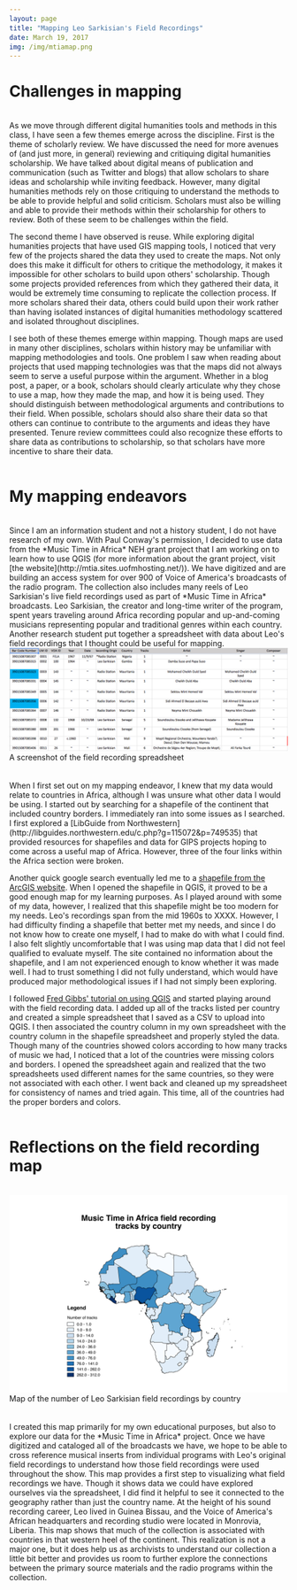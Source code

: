 ```yaml
---
layout: page
title: "Mapping Leo Sarkisian's Field Recordings"
date: March 19, 2017
img: /img/mtiamap.png
---
```


# Challenges in mapping
<br/>
As we move through different digital humanities tools and methods in this class, I have seen a few themes emerge across the discipline. First is the theme of scholarly review. We have discussed the need for more avenues of (and just more, in general) reviewing and critiquing digital humanities scholarship. We have talked about digital means of publication and communication (such as Twitter and blogs) that allow scholars to share ideas and scholarship while inviting feedback. However, many digital humanities methods rely on those critiquing to understand the methods to be able to provide helpful and solid criticism. Scholars must also be willing and able to provide their methods within their scholarship for others to review. Both of these seem to be challenges within the field.

The second theme I have observed is reuse. While exploring digital humanities projects that have used GIS mapping tools, I noticed that very few of the projects shared the data they used to create the maps. Not only does this make it difficult for others to critique the methodology, it makes it impossible for other scholars to build upon others' scholarship. Though some projects provided references from which they gathered their data, it would be extremely time consuming to replicate the collection process. If more scholars shared their data, others could build upon their work rather than having isolated instances of digital humanities methodology scattered and isolated throughout disciplines.

I see both of these themes emerge within mapping. Though maps are used in many other disciplines, scholars within history may be unfamiliar with mapping methodologies and tools. One problem I saw when reading about projects that used mapping technologies was that the maps did not always seem to serve a useful purpose within the argument. Whether in a blog post, a paper, or a book, scholars should clearly articulate why they chose to use a map, how they made the map, and how it is being used. They should distinguish between methodological arguments and contributions to their field. When possible, scholars should also share their data so that others can continue to contribute to the arguments and ideas they have presented. Tenure review committees could also recognize these efforts to share data as contributions to scholarship, so that scholars have more incentive to share their data.
<br/>
<br/>
# My mapping endeavors
<br/>
Since I am an information student and not a history student, I do not have research of my own. With Paul Conway's permission, I decided to use data from the *Music Time in Africa* NEH grant project that I am working on to learn how to use QGIS (for more information about the grant project, visit [the website](http://mtia.sites.uofmhosting.net/)). We have digitized and are building an access system for over 900 of Voice of America's broadcasts of the radio program. The collection also includes many reels of Leo Sarkisian's live field recordings used as part of *Music Time in Africa* broadcasts. Leo Sarkisian, the creator and long-time writer of the program, spent years traveling around Africa recording popular and up-and-coming musicians representing popular and traditional genres within each country. Another research student put together a spreadsheet with data about Leo's field recordings that I thought could be useful for mapping.

<div class="img_row">
	<img class="col three" src="/img/field-recording-screenshot.png" alt="Spreadsheet of field recording data" title="Field Recording Data"/>
</div>
<div class="col three caption">
	A screenshot of the field recording spreadsheet
</div>
<br/>
<br/>
When I first set out on my mapping endeavor, I knew that my data would relate to countries in Africa, although I was unsure what other data I would be using. I started out by searching for a shapefile of the continent that included country borders. I immediately ran into some issues as I searched. I first explored a [LibGuide from Northwestern](http://libguides.northwestern.edu/c.php?g=115072&p=749535) that provided resources for shapefiles and data for GIPS projects hoping to come across a useful map of Africa. However, three of the four links within the Africa section were broken.

Another quick google search eventually led me to a [shapefile from the ArcGIS website](https://www.arcgis.com/home/item.html?id=16da193d9bcd4ae0b74febe39730658a). When I opened the shapefile in QGIS, it proved to be a good enough map for my learning purposes. As I played around with some of my data, however, I realized that this shapefile might be too modern for my needs. Leo's recordings span from the mid 1960s to XXXX. However, I had difficulty finding a shapefile that better met my needs, and since I do not know how to create one myself, I had to make do with what I could find. I also felt slightly uncomfortable that I was using map data that I did not feel qualified to evaluate myself. The site contained no information about the shapefile, and I am not experienced enough to know whether it was made well. I had to trust something I did not fully understand, which would have produced major methodological issues if I had not simply been exploring.

I followed [Fred Gibbs' tutorial on using QGIS](http://fredgibbs.net/tutorials/) and started playing around with the field recording data. I added up all of the tracks listed per country and created a simple spreadsheet that I saved as a CSV to upload into QGIS. I then associated the country column in my own spreadsheet with the country column in the shapefile spreadsheet and properly styled the data. Though many of the countries showed colors according to how many tracks of music we had, I noticed that a lot of the countries were missing colors and borders. I opened the spreadsheet again and realized that the two spreadsheets used different names for the same countries, so they were not associated with each other. I went back and cleaned up my spreadsheet for consistency of names and tried again. This time, all of the countries had the proper borders and colors.
<br/>
<br/>
# Reflections on the field recording map
<br/>
<div class="img_row">
	<img class="col three" src="/img/mtiamap.png" alt="Map of Africa with countries highlighted based on number of field recordings" title="Number of field recording tracks per country"/>
</div>
<div class="col three caption">
	Map of the number of Leo Sarkisian field recordings by country
</div>
<br/>
<br/>
I created this map primarily for my own educational purposes, but also to explore our data for the *Music Time in Africa* project. Once we have digitized and cataloged all of the broadcasts we have, we hope to be able to cross reference musical inserts from individual programs with Leo's original field recordings to understand how those field recordings were used throughout the show. This map provides a first step to visualizing what field recordings we have. Though it shows data we could have explored ourselves via the spreadsheet, I did find it helpful to see it connected to the geography rather than just the country name. At the height of his sound recording career, Leo lived in Guinea Bissau, and the Voice of America's African headquarters and recording studio were located in Monrovia, Liberia. This map shows that much of the collection is associated with countries in that western heel of the continent. This realization is not a major one, but it does help us as archivists to understand our collection a little bit better and provides us room to further explore the connections between the primary source materials and the radio programs within the collection.
